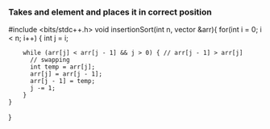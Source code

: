 ### Takes and element and places it in correct position



#include <bits/stdc++.h> 
void insertionSort(int n, vector<int> &arr){
    for(int i = 0; i < n; i++) {
        int j = i;

        while (arr[j] < arr[j - 1] && j > 0) { // arr[j - 1] > arr[j]
          // swapping
          int temp = arr[j];
          arr[j] = arr[j - 1];
          arr[j - 1] = temp;
          j -= 1;
        }
    }
}
